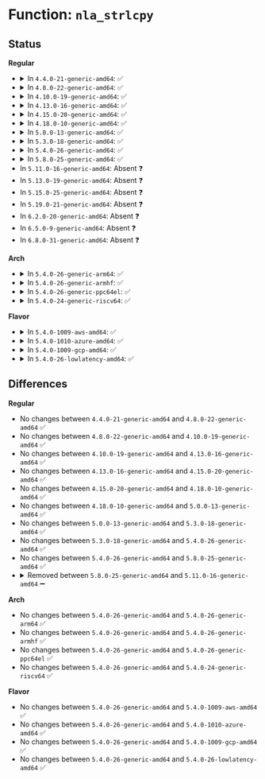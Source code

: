 # Function: <code>nla_strlcpy</code>

## Status
<b>Regular</b>
<ul>
<li>
<details>
<summary>In <code>4.4.0-21-generic-amd64</code>: ✅</summary>

```c
size_t nla_strlcpy(char * dst, const struct nlattr * nla, size_t dstsize)
```

```json
{
  "name": "nla_strlcpy",
  "collision_type": "Unique Global",
  "inline_type": "No",
  "funcs": [
    {
      "addr": 18446744071583127792,
      "name": "nla_strlcpy",
      "external": true,
      "loc": "lib/nlattr.c:247",
      "file": "lib/nlattr.c",
      "inline": "seen, unknown",
      "caller_inline": [],
      "caller_func": [
        "kernel/taskstats.c:parse",
        "net/core/rtnetlink.c:rtnl_dellink",
        "net/core/rtnetlink.c:rtnl_setlink",
        "net/core/rtnetlink.c:rtnl_newlink",
        "net/core/rtnetlink.c:rtnl_newlink",
        "net/core/rtnetlink.c:rtnl_getlink",
        "net/core/fib_rules.c:fib_nl_newrule",
        "net/core/fib_rules.c:fib_nl_newrule",
        "net/sched/sch_api.c:qdisc_create",
        "net/sched/cls_api.c:tc_ctl_tfilter",
        "net/sched/act_api.c:tcf_action_init_1",
        "net/ipv4/devinet.c:inet_rtm_newaddr",
        "net/ipv4/fib_semantics.c:fib_create_info"
      ]
    }
  ],
  "symbols": [
    {
      "addr": 18446744071583127792,
      "name": "nla_strlcpy",
      "section": ".text",
      "bind": "STB_GLOBAL",
      "size": 94
    }
  ]
}
```
</details>
</li>
<li>
<details>
<summary>In <code>4.8.0-22-generic-amd64</code>: ✅</summary>

```c
size_t nla_strlcpy(char * dst, const struct nlattr * nla, size_t dstsize)
```

```json
{
  "name": "nla_strlcpy",
  "collision_type": "Unique Global",
  "inline_type": "No",
  "funcs": [
    {
      "addr": 18446744071583422016,
      "name": "nla_strlcpy",
      "external": true,
      "loc": "lib/nlattr.c:247",
      "file": "lib/nlattr.c",
      "inline": "seen, unknown",
      "caller_inline": [],
      "caller_func": [
        "kernel/taskstats.c:parse",
        "net/core/rtnetlink.c:rtnl_getlink",
        "net/core/rtnetlink.c:rtnl_newlink",
        "net/core/rtnetlink.c:rtnl_newlink",
        "net/core/rtnetlink.c:rtnl_dellink",
        "net/core/rtnetlink.c:rtnl_setlink",
        "net/core/rtnetlink.c:rtnl_dump_ifinfo",
        "net/core/fib_rules.c:fib_nl_newrule",
        "net/core/fib_rules.c:fib_nl_newrule",
        "net/sched/sch_api.c:qdisc_create",
        "net/sched/cls_api.c:tc_ctl_tfilter",
        "net/sched/act_api.c:tcf_action_init_1",
        "net/ipv4/devinet.c:inet_rtm_newaddr",
        "net/ipv4/fib_semantics.c:fib_create_info"
      ]
    }
  ],
  "symbols": [
    {
      "addr": 18446744071583422016,
      "name": "nla_strlcpy",
      "section": ".text",
      "bind": "STB_GLOBAL",
      "size": 94
    }
  ]
}
```
</details>
</li>
<li>
<details>
<summary>In <code>4.10.0-19-generic-amd64</code>: ✅</summary>

```c
size_t nla_strlcpy(char * dst, const struct nlattr * nla, size_t dstsize)
```

```json
{
  "name": "nla_strlcpy",
  "collision_type": "Unique Global",
  "inline_type": "No",
  "funcs": [
    {
      "addr": 18446744071583547648,
      "name": "nla_strlcpy",
      "external": true,
      "loc": "lib/nlattr.c:247",
      "file": "lib/nlattr.c",
      "inline": "seen, unknown",
      "caller_inline": [],
      "caller_func": [
        "kernel/taskstats.c:parse",
        "net/core/rtnetlink.c:rtnl_getlink",
        "net/core/rtnetlink.c:rtnl_newlink",
        "net/core/rtnetlink.c:rtnl_newlink",
        "net/core/rtnetlink.c:rtnl_dellink",
        "net/core/rtnetlink.c:rtnl_setlink",
        "net/core/rtnetlink.c:rtnl_dump_ifinfo",
        "net/core/fib_rules.c:fib_nl_newrule",
        "net/core/fib_rules.c:fib_nl_newrule",
        "net/sched/sch_api.c:qdisc_create",
        "net/sched/cls_api.c:tc_ctl_tfilter",
        "net/sched/act_api.c:tcf_action_init_1",
        "net/ipv4/devinet.c:inet_rtm_newaddr",
        "net/ipv4/fib_semantics.c:fib_create_info"
      ]
    }
  ],
  "symbols": [
    {
      "addr": 18446744071583547648,
      "name": "nla_strlcpy",
      "section": ".text",
      "bind": "STB_GLOBAL",
      "size": 94
    }
  ]
}
```
</details>
</li>
<li>
<details>
<summary>In <code>4.13.0-16-generic-amd64</code>: ✅</summary>

```c
size_t nla_strlcpy(char * dst, const struct nlattr * nla, size_t dstsize)
```

```json
{
  "name": "nla_strlcpy",
  "collision_type": "Unique Global",
  "inline_type": "No",
  "funcs": [
    {
      "addr": 18446744071583585312,
      "name": "nla_strlcpy",
      "external": true,
      "loc": "lib/nlattr.c:255",
      "file": "lib/nlattr.c",
      "inline": "seen, unknown",
      "caller_inline": [],
      "caller_func": [
        "kernel/taskstats.c:parse",
        "net/core/rtnetlink.c:rtnl_getlink",
        "net/core/rtnetlink.c:rtnl_newlink",
        "net/core/rtnetlink.c:rtnl_newlink",
        "net/core/rtnetlink.c:rtnl_dellink",
        "net/core/rtnetlink.c:rtnl_setlink",
        "net/core/rtnetlink.c:rtnl_dump_ifinfo",
        "net/core/fib_rules.c:fib_nl_newrule",
        "net/core/fib_rules.c:fib_nl_newrule",
        "net/sched/sch_api.c:qdisc_create",
        "net/sched/act_api.c:tcf_action_init_1",
        "net/ipv4/devinet.c:inet_rtm_newaddr",
        "net/ipv4/fib_semantics.c:fib_create_info"
      ]
    }
  ],
  "symbols": [
    {
      "addr": 18446744071583585312,
      "name": "nla_strlcpy",
      "section": ".text",
      "bind": "STB_GLOBAL",
      "size": 88
    }
  ]
}
```
</details>
</li>
<li>
<details>
<summary>In <code>4.15.0-20-generic-amd64</code>: ✅</summary>

```c
size_t nla_strlcpy(char * dst, const struct nlattr * nla, size_t dstsize)
```

```json
{
  "name": "nla_strlcpy",
  "collision_type": "Unique Global",
  "inline_type": "No",
  "funcs": [
    {
      "addr": 18446744071583831344,
      "name": "nla_strlcpy",
      "external": true,
      "loc": "lib/nlattr.c:309",
      "file": "lib/nlattr.c",
      "inline": "seen, unknown",
      "caller_inline": [],
      "caller_func": [
        "kernel/taskstats.c:parse",
        "net/core/rtnetlink.c:rtnl_getlink",
        "net/core/rtnetlink.c:rtnl_newlink",
        "net/core/rtnetlink.c:rtnl_newlink",
        "net/core/rtnetlink.c:rtnl_dellink",
        "net/core/rtnetlink.c:rtnl_setlink",
        "net/core/rtnetlink.c:rtnl_dump_ifinfo",
        "net/core/fib_rules.c:fib_nl_newrule",
        "net/core/fib_rules.c:fib_nl_newrule",
        "net/sched/sch_api.c:qdisc_create",
        "net/sched/act_api.c:tcf_action_init_1",
        "net/ipv4/devinet.c:inet_rtm_newaddr",
        "net/ipv4/fib_semantics.c:fib_create_info",
        "net/ipv4/fib_semantics.c:fib_metrics_match",
        "net/ipv6/route.c:ip6_convert_metrics"
      ]
    }
  ],
  "symbols": [
    {
      "addr": 18446744071583831344,
      "name": "nla_strlcpy",
      "section": ".text",
      "bind": "STB_GLOBAL",
      "size": 88
    }
  ]
}
```
</details>
</li>
<li>
<details>
<summary>In <code>4.18.0-10-generic-amd64</code>: ✅</summary>

```c
size_t nla_strlcpy(char * dst, const struct nlattr * nla, size_t dstsize)
```

```json
{
  "name": "nla_strlcpy",
  "collision_type": "Unique Global",
  "inline_type": "No",
  "funcs": [
    {
      "addr": 18446744071584031312,
      "name": "nla_strlcpy",
      "external": true,
      "loc": "lib/nlattr.c:309",
      "file": "lib/nlattr.c",
      "inline": "seen, unknown",
      "caller_inline": [],
      "caller_func": [
        "kernel/taskstats.c:parse",
        "net/core/rtnetlink.c:rtnl_getlink",
        "net/core/rtnetlink.c:rtnl_newlink",
        "net/core/rtnetlink.c:rtnl_newlink",
        "net/core/rtnetlink.c:rtnl_dellink",
        "net/core/rtnetlink.c:rtnl_setlink",
        "net/core/rtnetlink.c:rtnl_dump_ifinfo",
        "net/sched/sch_api.c:qdisc_create",
        "net/sched/act_api.c:tcf_action_init_1",
        "net/ipv4/devinet.c:inet_rtm_newaddr",
        "net/ipv4/fib_semantics.c:fib_metrics_match",
        "net/ipv4/metrics.c:ip_metrics_convert"
      ]
    }
  ],
  "symbols": [
    {
      "addr": 18446744071584031312,
      "name": "nla_strlcpy",
      "section": ".text",
      "bind": "STB_GLOBAL",
      "size": 88
    }
  ]
}
```
</details>
</li>
<li>
<details>
<summary>In <code>5.0.0-13-generic-amd64</code>: ✅</summary>

```c
size_t nla_strlcpy(char * dst, const struct nlattr * nla, size_t dstsize)
```

```json
{
  "name": "nla_strlcpy",
  "collision_type": "Unique Global",
  "inline_type": "No",
  "funcs": [
    {
      "addr": 18446744071584112496,
      "name": "nla_strlcpy",
      "external": true,
      "loc": "lib/nlattr.c:484",
      "file": "lib/nlattr.c",
      "inline": "seen, unknown",
      "caller_inline": [],
      "caller_func": [
        "kernel/taskstats.c:parse",
        "net/core/rtnetlink.c:rtnl_getlink",
        "net/core/rtnetlink.c:__rtnl_newlink",
        "net/core/rtnetlink.c:__rtnl_newlink",
        "net/core/rtnetlink.c:rtnl_dellink",
        "net/core/rtnetlink.c:rtnl_setlink",
        "net/core/rtnetlink.c:rtnl_dump_ifinfo",
        "net/sched/sch_api.c:qdisc_create",
        "net/sched/act_api.c:tcf_action_init_1",
        "net/ipv4/devinet.c:inet_rtm_newaddr",
        "net/ipv4/fib_semantics.c:fib_metrics_match"
      ]
    }
  ],
  "symbols": [
    {
      "addr": 18446744071584112496,
      "name": "nla_strlcpy",
      "section": ".text",
      "bind": "STB_GLOBAL",
      "size": 88
    }
  ]
}
```
</details>
</li>
<li>
<details>
<summary>In <code>5.3.0-18-generic-amd64</code>: ✅</summary>

```c
size_t nla_strlcpy(char * dst, const struct nlattr * nla, size_t dstsize)
```

```json
{
  "name": "nla_strlcpy",
  "collision_type": "Unique Global",
  "inline_type": "No",
  "funcs": [
    {
      "addr": 18446744071584301440,
      "name": "nla_strlcpy",
      "external": true,
      "loc": "lib/nlattr.c:516",
      "file": "lib/nlattr.c",
      "inline": "seen, unknown",
      "caller_inline": [],
      "caller_func": [
        "kernel/taskstats.c:parse",
        "net/core/rtnetlink.c:rtnl_getlink",
        "net/core/rtnetlink.c:__rtnl_newlink",
        "net/core/rtnetlink.c:__rtnl_newlink",
        "net/core/rtnetlink.c:rtnl_dellink",
        "net/core/rtnetlink.c:rtnl_setlink",
        "net/core/rtnetlink.c:rtnl_dump_ifinfo",
        "net/sched/sch_api.c:qdisc_create",
        "net/sched/act_api.c:tcf_action_init_1",
        "net/ipv4/devinet.c:inet_rtm_newaddr",
        "net/ipv4/fib_semantics.c:fib_metrics_match"
      ]
    }
  ],
  "symbols": [
    {
      "addr": 18446744071584301440,
      "name": "nla_strlcpy",
      "section": ".text",
      "bind": "STB_GLOBAL",
      "size": 93
    }
  ]
}
```
</details>
</li>
<li>
<details>
<summary>In <code>5.4.0-26-generic-amd64</code>: ✅</summary>

```c
size_t nla_strlcpy(char * dst, const struct nlattr * nla, size_t dstsize)
```

```json
{
  "name": "nla_strlcpy",
  "collision_type": "Unique Global",
  "inline_type": "No",
  "funcs": [
    {
      "addr": 18446744071584436160,
      "name": "nla_strlcpy",
      "external": true,
      "loc": "lib/nlattr.c:516",
      "file": "lib/nlattr.c",
      "inline": "seen, unknown",
      "caller_inline": [],
      "caller_func": [
        "kernel/taskstats.c:parse",
        "net/core/rtnetlink.c:rtnl_getlink",
        "net/core/rtnetlink.c:__rtnl_newlink",
        "net/core/rtnetlink.c:__rtnl_newlink",
        "net/core/rtnetlink.c:rtnl_dellink",
        "net/core/rtnetlink.c:rtnl_setlink",
        "net/core/rtnetlink.c:rtnl_dump_ifinfo",
        "net/sched/sch_api.c:qdisc_create",
        "net/sched/act_api.c:tcf_action_init_1",
        "net/ipv4/devinet.c:inet_rtm_newaddr",
        "net/ipv4/fib_semantics.c:fib_metrics_match"
      ]
    }
  ],
  "symbols": [
    {
      "addr": 18446744071584436160,
      "name": "nla_strlcpy",
      "section": ".text",
      "bind": "STB_GLOBAL",
      "size": 93
    }
  ]
}
```
</details>
</li>
<li>
<details>
<summary>In <code>5.8.0-25-generic-amd64</code>: ✅</summary>

```c
size_t nla_strlcpy(char * dst, const struct nlattr * nla, size_t dstsize)
```

```json
{
  "name": "nla_strlcpy",
  "collision_type": "Unique Global",
  "inline_type": "No",
  "funcs": [
    {
      "addr": 18446744071584998688,
      "name": "nla_strlcpy",
      "external": true,
      "loc": "lib/nlattr.c:668",
      "file": "lib/nlattr.c",
      "inline": "seen, unknown",
      "caller_inline": [],
      "caller_func": [
        "kernel/taskstats.c:parse",
        "net/core/rtnetlink.c:rtnl_getlink",
        "net/core/rtnetlink.c:rtnl_getlink",
        "net/core/rtnetlink.c:__rtnl_newlink",
        "net/core/rtnetlink.c:__rtnl_newlink",
        "net/core/rtnetlink.c:rtnl_dellink",
        "net/core/rtnetlink.c:rtnl_dellink",
        "net/core/rtnetlink.c:rtnl_setlink",
        "net/core/rtnetlink.c:rtnl_dump_ifinfo",
        "net/sched/sch_api.c:qdisc_create",
        "net/sched/cls_api.c:tc_chain_tmplt_add",
        "net/sched/cls_api.c:tc_get_tfilter",
        "net/sched/cls_api.c:tc_del_tfilter",
        "net/sched/cls_api.c:tc_new_tfilter",
        "net/sched/act_api.c:tcf_action_init_1",
        "net/ipv4/devinet.c:rtm_to_ifaddr",
        "net/ipv4/fib_semantics.c:fib_metrics_match",
        "net/ipv4/metrics.c:ip_metrics_convert",
        "net/netlabel/netlabel_mgmt.c:netlbl_mgmt_add_common"
      ]
    }
  ],
  "symbols": [
    {
      "addr": 18446744071584998688,
      "name": "nla_strlcpy",
      "section": ".text",
      "bind": "STB_GLOBAL",
      "size": 88
    }
  ]
}
```
</details>
</li>
<li>
In <code>5.11.0-16-generic-amd64</code>: Absent ❓
</li>
<li>
In <code>5.13.0-19-generic-amd64</code>: Absent ❓
</li>
<li>
In <code>5.15.0-25-generic-amd64</code>: Absent ❓
</li>
<li>
In <code>5.19.0-21-generic-amd64</code>: Absent ❓
</li>
<li>
In <code>6.2.0-20-generic-amd64</code>: Absent ❓
</li>
<li>
In <code>6.5.0-9-generic-amd64</code>: Absent ❓
</li>
<li>
In <code>6.8.0-31-generic-amd64</code>: Absent ❓
</li>
</ul>
<b>Arch</b>
<ul>
<li>
<details>
<summary>In <code>5.4.0-26-generic-arm64</code>: ✅</summary>

```c
size_t nla_strlcpy(char * dst, const struct nlattr * nla, size_t dstsize)
```

```json
{
  "name": "nla_strlcpy",
  "collision_type": "Unique Global",
  "inline_type": "No",
  "funcs": [
    {
      "addr": 18446603336496321368,
      "name": "nla_strlcpy",
      "external": true,
      "loc": "lib/nlattr.c:516",
      "file": "lib/nlattr.c",
      "inline": "seen, unknown",
      "caller_inline": [],
      "caller_func": [
        "kernel/taskstats.c:parse",
        "net/core/rtnetlink.c:rtnl_getlink",
        "net/core/rtnetlink.c:__rtnl_newlink",
        "net/core/rtnetlink.c:__rtnl_newlink",
        "net/core/rtnetlink.c:rtnl_dellink",
        "net/core/rtnetlink.c:rtnl_setlink",
        "net/core/rtnetlink.c:rtnl_dump_ifinfo",
        "net/sched/sch_api.c:qdisc_create",
        "net/sched/act_api.c:tcf_action_init_1",
        "net/ipv4/devinet.c:inet_rtm_newaddr",
        "net/ipv4/fib_semantics.c:fib_metrics_match"
      ]
    }
  ],
  "symbols": [
    {
      "addr": 18446603336496321368,
      "name": "nla_strlcpy",
      "section": ".text",
      "bind": "STB_GLOBAL",
      "size": 116
    }
  ]
}
```
</details>
</li>
<li>
<details>
<summary>In <code>5.4.0-26-generic-armhf</code>: ✅</summary>

```c
size_t nla_strlcpy(char * dst, const struct nlattr * nla, size_t dstsize)
```

```json
{
  "name": "nla_strlcpy",
  "collision_type": "Unique Global",
  "inline_type": "No",
  "funcs": [
    {
      "addr": 3229655948,
      "name": "nla_strlcpy",
      "external": true,
      "loc": "lib/nlattr.c:516",
      "file": "lib/nlattr.c",
      "inline": "seen, unknown",
      "caller_inline": [],
      "caller_func": [
        "kernel/taskstats.c:parse",
        "net/core/rtnetlink.c:rtnl_getlink",
        "net/core/rtnetlink.c:__rtnl_newlink",
        "net/core/rtnetlink.c:__rtnl_newlink",
        "net/core/rtnetlink.c:rtnl_dellink",
        "net/core/rtnetlink.c:rtnl_setlink",
        "net/core/rtnetlink.c:linkinfo_to_kind_ops",
        "net/core/fib_rules.c:fib_nl2rule",
        "net/core/fib_rules.c:fib_nl2rule",
        "net/sched/sch_api.c:qdisc_create",
        "net/sched/act_api.c:tcf_action_init_1",
        "net/ipv4/devinet.c:inet_rtm_newaddr",
        "net/ipv4/fib_semantics.c:fib_metrics_match",
        "net/netlabel/netlabel_mgmt.c:netlbl_mgmt_add_common"
      ]
    }
  ],
  "symbols": [
    {
      "addr": 3229655948,
      "name": "nla_strlcpy",
      "section": ".text",
      "bind": "STB_GLOBAL",
      "size": 104
    }
  ]
}
```
</details>
</li>
<li>
<details>
<summary>In <code>5.4.0-26-generic-ppc64el</code>: ✅</summary>

```c
size_t nla_strlcpy(char * dst, const struct nlattr * nla, size_t dstsize)
```

```json
{
  "name": "nla_strlcpy",
  "collision_type": "Unique Global",
  "inline_type": "No",
  "funcs": [
    {
      "addr": 13835058055290638528,
      "name": "nla_strlcpy",
      "external": true,
      "loc": "lib/nlattr.c:516",
      "file": "lib/nlattr.c",
      "inline": "seen, unknown",
      "caller_inline": [],
      "caller_func": [
        "kernel/taskstats.c:parse",
        "net/core/rtnetlink.c:rtnl_getlink",
        "net/core/rtnetlink.c:__rtnl_newlink",
        "net/core/rtnetlink.c:__rtnl_newlink",
        "net/core/rtnetlink.c:rtnl_dellink",
        "net/core/rtnetlink.c:rtnl_setlink",
        "net/core/rtnetlink.c:rtnl_dump_ifinfo",
        "net/sched/sch_api.c:qdisc_create",
        "net/sched/act_api.c:tcf_action_init_1",
        "net/ipv4/devinet.c:inet_rtm_newaddr",
        "net/ipv4/fib_semantics.c:fib_metrics_match"
      ]
    }
  ],
  "symbols": [
    {
      "addr": 13835058055290638528,
      "name": "nla_strlcpy",
      "section": ".text",
      "bind": "STB_GLOBAL",
      "size": 184
    }
  ]
}
```
</details>
</li>
<li>
<details>
<summary>In <code>5.4.0-24-generic-riscv64</code>: ✅</summary>

```c
size_t nla_strlcpy(char * dst, const struct nlattr * nla, size_t dstsize)
```

```json
{
  "name": "nla_strlcpy",
  "collision_type": "Unique Global",
  "inline_type": "No",
  "funcs": [
    {
      "addr": 18446743936275373646,
      "name": "nla_strlcpy",
      "external": true,
      "loc": "lib/nlattr.c:516",
      "file": "lib/nlattr.c",
      "inline": "seen, unknown",
      "caller_inline": [],
      "caller_func": [
        "kernel/taskstats.c:parse",
        "net/core/rtnetlink.c:rtnl_getlink",
        "net/core/rtnetlink.c:__rtnl_newlink",
        "net/core/rtnetlink.c:__rtnl_newlink",
        "net/core/rtnetlink.c:rtnl_dellink",
        "net/core/rtnetlink.c:rtnl_setlink",
        "net/core/rtnetlink.c:rtnl_dump_ifinfo",
        "net/sched/sch_api.c:qdisc_create",
        "net/sched/act_api.c:tcf_action_init_1",
        "net/ipv4/devinet.c:inet_rtm_newaddr",
        "net/ipv4/fib_semantics.c:fib_metrics_match"
      ]
    }
  ],
  "symbols": [
    {
      "addr": 18446743936275373646,
      "name": "nla_strlcpy",
      "section": ".text",
      "bind": "STB_GLOBAL",
      "size": 102
    }
  ]
}
```
</details>
</li>
</ul>
<b>Flavor</b>
<ul>
<li>
<details>
<summary>In <code>5.4.0-1009-aws-amd64</code>: ✅</summary>

```c
size_t nla_strlcpy(char * dst, const struct nlattr * nla, size_t dstsize)
```

```json
{
  "name": "nla_strlcpy",
  "collision_type": "Unique Global",
  "inline_type": "No",
  "funcs": [
    {
      "addr": 18446744071584404896,
      "name": "nla_strlcpy",
      "external": true,
      "loc": "lib/nlattr.c:516",
      "file": "lib/nlattr.c",
      "inline": "seen, unknown",
      "caller_inline": [],
      "caller_func": [
        "kernel/taskstats.c:parse",
        "net/core/rtnetlink.c:rtnl_getlink",
        "net/core/rtnetlink.c:__rtnl_newlink",
        "net/core/rtnetlink.c:__rtnl_newlink",
        "net/core/rtnetlink.c:rtnl_dellink",
        "net/core/rtnetlink.c:rtnl_setlink",
        "net/core/rtnetlink.c:rtnl_dump_ifinfo",
        "net/sched/sch_api.c:qdisc_create",
        "net/sched/act_api.c:tcf_action_init_1",
        "net/ipv4/devinet.c:inet_rtm_newaddr",
        "net/ipv4/fib_semantics.c:fib_metrics_match"
      ]
    }
  ],
  "symbols": [
    {
      "addr": 18446744071584404896,
      "name": "nla_strlcpy",
      "section": ".text",
      "bind": "STB_GLOBAL",
      "size": 93
    }
  ]
}
```
</details>
</li>
<li>
<details>
<summary>In <code>5.4.0-1010-azure-amd64</code>: ✅</summary>

```c
size_t nla_strlcpy(char * dst, const struct nlattr * nla, size_t dstsize)
```

```json
{
  "name": "nla_strlcpy",
  "collision_type": "Unique Global",
  "inline_type": "No",
  "funcs": [
    {
      "addr": 18446744071584340096,
      "name": "nla_strlcpy",
      "external": true,
      "loc": "lib/nlattr.c:516",
      "file": "lib/nlattr.c",
      "inline": "seen, unknown",
      "caller_inline": [],
      "caller_func": [
        "kernel/taskstats.c:parse",
        "net/core/rtnetlink.c:rtnl_getlink",
        "net/core/rtnetlink.c:__rtnl_newlink",
        "net/core/rtnetlink.c:__rtnl_newlink",
        "net/core/rtnetlink.c:rtnl_dellink",
        "net/core/rtnetlink.c:rtnl_setlink",
        "net/core/rtnetlink.c:rtnl_dump_ifinfo",
        "net/sched/sch_api.c:qdisc_create",
        "net/sched/act_api.c:tcf_action_init_1",
        "net/ipv4/devinet.c:inet_rtm_newaddr",
        "net/ipv4/fib_semantics.c:fib_metrics_match"
      ]
    }
  ],
  "symbols": [
    {
      "addr": 18446744071584340096,
      "name": "nla_strlcpy",
      "section": ".text",
      "bind": "STB_GLOBAL",
      "size": 93
    }
  ]
}
```
</details>
</li>
<li>
<details>
<summary>In <code>5.4.0-1009-gcp-amd64</code>: ✅</summary>

```c
size_t nla_strlcpy(char * dst, const struct nlattr * nla, size_t dstsize)
```

```json
{
  "name": "nla_strlcpy",
  "collision_type": "Unique Global",
  "inline_type": "No",
  "funcs": [
    {
      "addr": 18446744071584387808,
      "name": "nla_strlcpy",
      "external": true,
      "loc": "lib/nlattr.c:516",
      "file": "lib/nlattr.c",
      "inline": "seen, unknown",
      "caller_inline": [],
      "caller_func": [
        "kernel/taskstats.c:parse",
        "net/core/rtnetlink.c:rtnl_getlink",
        "net/core/rtnetlink.c:__rtnl_newlink",
        "net/core/rtnetlink.c:__rtnl_newlink",
        "net/core/rtnetlink.c:rtnl_dellink",
        "net/core/rtnetlink.c:rtnl_setlink",
        "net/core/rtnetlink.c:rtnl_dump_ifinfo",
        "net/sched/sch_api.c:qdisc_create",
        "net/sched/act_api.c:tcf_action_init_1",
        "net/ipv4/devinet.c:inet_rtm_newaddr",
        "net/ipv4/fib_semantics.c:fib_metrics_match"
      ]
    }
  ],
  "symbols": [
    {
      "addr": 18446744071584387808,
      "name": "nla_strlcpy",
      "section": ".text",
      "bind": "STB_GLOBAL",
      "size": 93
    }
  ]
}
```
</details>
</li>
<li>
<details>
<summary>In <code>5.4.0-26-lowlatency-amd64</code>: ✅</summary>

```c
size_t nla_strlcpy(char * dst, const struct nlattr * nla, size_t dstsize)
```

```json
{
  "name": "nla_strlcpy",
  "collision_type": "Unique Global",
  "inline_type": "No",
  "funcs": [
    {
      "addr": 18446744071584493872,
      "name": "nla_strlcpy",
      "external": true,
      "loc": "lib/nlattr.c:516",
      "file": "lib/nlattr.c",
      "inline": "seen, unknown",
      "caller_inline": [],
      "caller_func": [
        "kernel/taskstats.c:parse",
        "net/core/rtnetlink.c:rtnl_getlink",
        "net/core/rtnetlink.c:__rtnl_newlink",
        "net/core/rtnetlink.c:__rtnl_newlink",
        "net/core/rtnetlink.c:rtnl_dellink",
        "net/core/rtnetlink.c:rtnl_setlink",
        "net/core/rtnetlink.c:rtnl_dump_ifinfo",
        "net/sched/sch_api.c:qdisc_create",
        "net/sched/act_api.c:tcf_action_init_1",
        "net/ipv4/devinet.c:inet_rtm_newaddr",
        "net/ipv4/fib_semantics.c:fib_metrics_match"
      ]
    }
  ],
  "symbols": [
    {
      "addr": 18446744071584493872,
      "name": "nla_strlcpy",
      "section": ".text",
      "bind": "STB_GLOBAL",
      "size": 93
    }
  ]
}
```
</details>
</li>
</ul>

## Differences
<b>Regular</b>
<ul>
<li>
No changes between <code>4.4.0-21-generic-amd64</code> and <code>4.8.0-22-generic-amd64</code> ✅
</li>
<li>
No changes between <code>4.8.0-22-generic-amd64</code> and <code>4.10.0-19-generic-amd64</code> ✅
</li>
<li>
No changes between <code>4.10.0-19-generic-amd64</code> and <code>4.13.0-16-generic-amd64</code> ✅
</li>
<li>
No changes between <code>4.13.0-16-generic-amd64</code> and <code>4.15.0-20-generic-amd64</code> ✅
</li>
<li>
No changes between <code>4.15.0-20-generic-amd64</code> and <code>4.18.0-10-generic-amd64</code> ✅
</li>
<li>
No changes between <code>4.18.0-10-generic-amd64</code> and <code>5.0.0-13-generic-amd64</code> ✅
</li>
<li>
No changes between <code>5.0.0-13-generic-amd64</code> and <code>5.3.0-18-generic-amd64</code> ✅
</li>
<li>
No changes between <code>5.3.0-18-generic-amd64</code> and <code>5.4.0-26-generic-amd64</code> ✅
</li>
<li>
No changes between <code>5.4.0-26-generic-amd64</code> and <code>5.8.0-25-generic-amd64</code> ✅
</li>
<li>
<details>
<summary>Removed between <code>5.8.0-25-generic-amd64</code> and <code>5.11.0-16-generic-amd64</code> ➖</summary>

```c
size_t nla_strlcpy(char * dst, const struct nlattr * nla, size_t dstsize)
```
</details>
</li>
</ul>
<b>Arch</b>
<ul>
<li>
No changes between <code>5.4.0-26-generic-amd64</code> and <code>5.4.0-26-generic-arm64</code> ✅
</li>
<li>
No changes between <code>5.4.0-26-generic-amd64</code> and <code>5.4.0-26-generic-armhf</code> ✅
</li>
<li>
No changes between <code>5.4.0-26-generic-amd64</code> and <code>5.4.0-26-generic-ppc64el</code> ✅
</li>
<li>
No changes between <code>5.4.0-26-generic-amd64</code> and <code>5.4.0-24-generic-riscv64</code> ✅
</li>
</ul>
<b>Flavor</b>
<ul>
<li>
No changes between <code>5.4.0-26-generic-amd64</code> and <code>5.4.0-1009-aws-amd64</code> ✅
</li>
<li>
No changes between <code>5.4.0-26-generic-amd64</code> and <code>5.4.0-1010-azure-amd64</code> ✅
</li>
<li>
No changes between <code>5.4.0-26-generic-amd64</code> and <code>5.4.0-1009-gcp-amd64</code> ✅
</li>
<li>
No changes between <code>5.4.0-26-generic-amd64</code> and <code>5.4.0-26-lowlatency-amd64</code> ✅
</li>
</ul>
